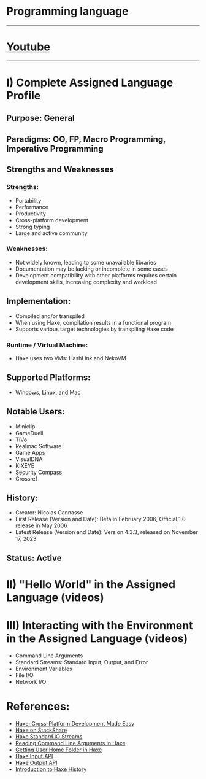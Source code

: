 # Programming language
---
# [Youtube](https://www.youtube.com/playlist?list=PLxFn4mrvRfPVgEqGdRc3_2upuDNkWgqrt)
---

# I) Complete Assigned Language Profile
## Purpose: General
## Paradigms: OO, FP, Macro Programming, Imperative Programming
## Strengths and Weaknesses
### Strengths:
- Portability
- Performance
- Productivity
- Cross-platform development
- Strong typing
- Large and active community

### Weaknesses:
- Not widely known, leading to some unavailable libraries
- Documentation may be lacking or incomplete in some cases
- Development compatibility with other platforms requires certain development skills, increasing complexity and workload

## Implementation:
- Compiled and/or transpiled
- When using Haxe, compilation results in a functional program
- Supports various target technologies by transpiling Haxe code

### Runtime / Virtual Machine:
- Haxe uses two VMs: HashLink and NekoVM

## Supported Platforms: 
- Windows, Linux, and Mac

## Notable Users:
- Miniclip
- GameDuell
- TiVo
- Realmac Software
- Game Apps
- VisualDNA
- KIXEYE
- Security Compass
- Crossref

## History:
- Creator: Nicolas Cannasse
- First Release (Version and Date): Beta in February 2006, Official 1.0 release in May 2006
- Latest Release (Version and Date): Version 4.3.3, released on November 17, 2023

## Status: Active

# II) "Hello World" in the Assigned Language (videos)
# III) Interacting with the Environment in the Assigned Language (videos)
- Command Line Arguments
- Standard Streams: Standard Input, Output, and Error
- Environment Variables
- File I/O
- Network I/O

# References:
- [Haxe: Cross-Platform Development Made Easy](https://blog.stackademic.com/haxe-cross-platform-development-made-easy-89ae21a93e69)
- [Haxe on StackShare](https://stackshare.io/haxe)
- [Haxe Standard IO Streams](https://haxe.org/manual/std-sys-standard-io-streams.html)
- [Reading Command Line Arguments in Haxe](https://ashes999.github.io/learnhaxe/reading-command-line-arguments-in-haxe.html)
- [Getting User Home Folder in Haxe](https://stackoverflow.com/questions/60684831/get-user-home-folder-in-haxe)
- [Haxe Input API](https://api.haxe.org/haxe/io/Input.html)
- [Haxe Output API](https://api.haxe.org/haxe/io/Output.html)
- [Introduction to Haxe History](https://haxe.org/manual/introduction-haxe-history.html)
